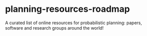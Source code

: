 # planning-resources-roadmap
A curated list of online resources for probabilistic planning: papers, software and research groups around the world!
